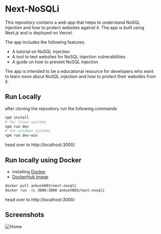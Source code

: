 # Next-NoSQLi

This repository contains a web app that helps to understand NoSQL injection and how to protect websites against it. The app is built using Next.js and is deployed on Vercel.

The app includes the following features:

- A tutorial on NoSQL injection
- A tool to test websites for NoSQL injection vulnerabilities
- A guide on how to prevent NoSQL injection

The app is intended to be a educational resource for developers who want to learn more about NoSQL injection and how to protect their websites from it.

## Run Locally
after cloning the repository run the following commands
```bash
npm install
# for linux systems
npm run dev
# for windows systems
npm run dev-win
```
head over to http://localhost:3000/
## Run locally using Docker
- installing [Docker](https://docs.docker.com/get-docker/)
- [DockerHub Image](https://hub.docker.com/repository/docker/ankush003/next-nosqli/general)
```bash
docker pull ankush003/next-nosqli
docker run -dp 3000:3000 ankush003/next-nosqli
```
head over to http://localhost:3000/
## Screenshots
![Home](https://github.com/ankush-003/next-nosqli/assets/94037471/f2b79328-0755-4bf9-8416-37dae4c8d7a7)
